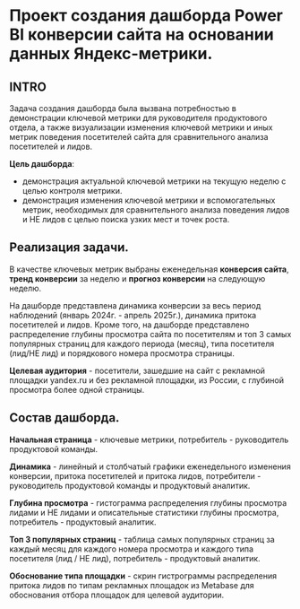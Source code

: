 # Проект создания дашборда Power BI конверсии сайта на основании данных Яндекс-метрики.
## INTRO
Задача создания дашборда была вызвана потребностью в демонстрации ключевой метрики для руководителя продуктового отдела, а также визуализации изменения ключевой метрики и иных метрик поведения посетителей сайта для сравнительного анализа посетителей и лидов.

**Цель дашборда**: 
- демонстрация актуальной ключевой метрики на текущую неделю с целью контроля метрики.
- демонстрация изменения ключевой метрики и вспомогательных метрик, необходимых для сравнительного анализа поведения лидов и НЕ лидов с целью поиска узких мест и точек роста.
## Реализация задачи.
В качестве ключевых метрик выбраны еженедельная **конверсия сайта**, **тренд конверсии** за неделю и **прогноз конверсии** на следующую неделю.

На дашборде представлена динамика конверсии за весь период наблюдений (январь 2024г. - апрель 2025г.), динамика притока посетителей и лидов. Кроме того, на дашборде представлено распределение глубины просмотра сайта по посетителям и топ 3 самых популярных страниц для каждого периода (месяц), типа посетителя (лид/НЕ лид) и порядкового номера просмотра страницы.

**Целевая аудитория** - посетители, зашедшие на сайт с рекламной площадки yandex.ru и без рекламной площадки, из России, с глубиной просмотра более одной страницы.

## Состав дашборда.
**Начальная страница** - ключевые метрики, потребитель - руководитель продуктовой команды.

**Динамика** - линейный и столбчатый графики еженедельного изменения конверсии, притока посетителей и притока лидов, потребители - руководитель продуктовой команды и продуктовый аналитик.

**Глубина просмотра** - гистограмма распределения глубины просмотра лидами и НЕ лидами и описательные статистики глубины просмотра, потребитель - продуктовый аналитик. 

**Топ 3 популярных страниц** - таблица самых популярных страниц за каждый месяц для каждого номера просмотра и каждого типа посетителя (лид / НЕ лид), потребитель - продуктовый аналитик.

**Обоснование типа площадки** - скрин гистрограммы распределения притока лидов по типам рекламных площадок из Metabase для обоснования отбора площадок для целевой аудитории.
